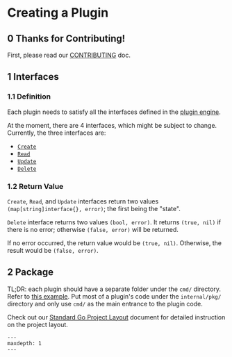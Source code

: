 # Creating a Plugin

## 0 Thanks for Contributing!

First, please read our [CONTRIBUTING](../CONTRIBUTING.md) doc.

## 1 Interfaces

### 1.1 Definition

Each plugin needs to satisfy all the interfaces defined in the [plugin engine](https://github.com/merico-dev/stream/blob/main/internal/pkg/pluginengine/plugin.go#L10).

At the moment, there are 4 interfaces, which might be subject to change. Currently, the three interfaces are:

- [`Create`](https://github.com/merico-dev/stream/blob/main/internal/pkg/pluginengine/plugin.go#L12)
- [`Read`](https://github.com/merico-dev/stream/blob/main/internal/pkg/pluginengine/plugin.go#L13)
- [`Update`](https://github.com/merico-dev/stream/blob/main/internal/pkg/pluginengine/plugin.go#L14)
- [`Delete`](https://github.com/merico-dev/stream/blob/main/internal/pkg/pluginengine/plugin.go#L16)

### 1.2 Return Value

`Create`, `Read`, and `Update` interfaces return two values `(map[string]interface{}, error)`; the first being the "state".

`Delete` interface returns two values `(bool, error)`. It returns `(true, nil)` if there is no error; otherwise `(false, error)` will be returned.

If no error occurred, the return value would be `(true, nil)`. Otherwise, the result would be `(false, error)`.

## 2 Package

TL;DR: each plugin should have a separate folder under the `cmd/` directory. Refer to [this example](../cmd/plugin/githubactions-golang/main.go).
Put most of a plugin's code under the `internal/pkg/` directory and only use `cmd/` as the main entrance to the plugin code.

Check out our [Standard Go Project Layout](./project_layout.md) document for detailed instruction on the project layout.

```{toctree}
---
maxdepth: 1
---
```